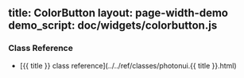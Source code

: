 title: ColorButton
layout: page-width-demo
demo_script: doc/widgets/colorbutton.js
---

### Class Reference

* [{{ title }} class reference](../../ref/classes/photonui.{{ title }}.html)


